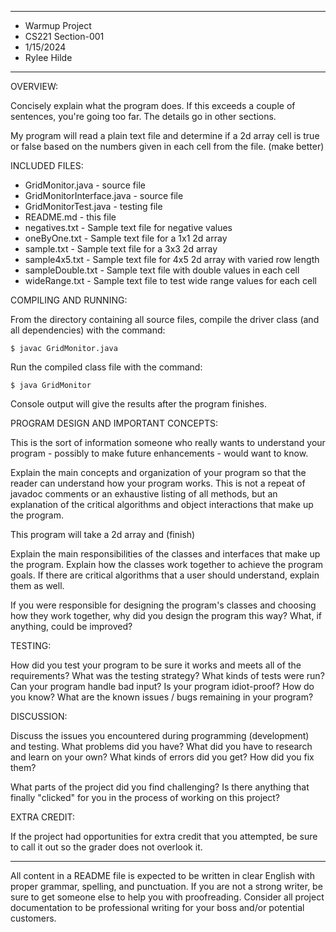 ****************
* Warmup Project
* CS221 Section-001
* 1/15/2024
* Rylee Hilde
**************** 

OVERVIEW:

 Concisely explain what the program does. If this exceeds a couple
 of sentences, you're going too far. The details go in other
 sections.

 My program will read a plain text file and determine if a 2d array cell is true or false based on the numbers given in each cell from the file. (make better)


INCLUDED FILES:
 * GridMonitor.java - source file
 * GridMonitorInterface.java - source file
 * GridMonitorTest.java - testing file
 * README.md - this file
 * negatives.txt - Sample text file for negative values
 * oneByOne.txt - Sample text file for a 1x1 2d array
 * sample.txt - Sample text file for a 3x3 2d array
 * sample4x5.txt - Sample text file for 4x5 2d array with varied row length
 * sampleDouble.txt - Sample text file with double values in each cell
 * wideRange.txt - Sample text file to test wide range values for each cell

COMPILING AND RUNNING:

 From the directory containing all source files, compile the
 driver class (and all dependencies) with the command:

 ```console
 $ javac GridMonitor.java
 ```

 Run the compiled class file with the command:

 ```console
 $ java GridMonitor
```
 Console output will give the results after the program finishes.


PROGRAM DESIGN AND IMPORTANT CONCEPTS:

 This is the sort of information someone who really wants to
 understand your program - possibly to make future enhancements -
 would want to know.

 Explain the main concepts and organization of your program so that
 the reader can understand how your program works. This is not a repeat
 of javadoc comments or an exhaustive listing of all methods, but an
 explanation of the critical algorithms and object interactions that make
 up the program.

 This program will take a 2d array and (finish)

 Explain the main responsibilities of the classes and interfaces that make
 up the program. Explain how the classes work together to achieve the program
 goals. If there are critical algorithms that a user should understand, 
 explain them as well.
 
 If you were responsible for designing the program's classes and choosing
 how they work together, why did you design the program this way? What, if 
 anything, could be improved? 


TESTING:

 How did you test your program to be sure it works and meets all of the
 requirements? What was the testing strategy? What kinds of tests were run?
 Can your program handle bad input? Is your program  idiot-proof? How do you 
 know? What are the known issues / bugs remaining in your program?


DISCUSSION:
 
 Discuss the issues you encountered during programming (development)
 and testing. What problems did you have? What did you have to research
 and learn on your own? What kinds of errors did you get? How did you 
 fix them?
 
 What parts of the project did you find challenging? Is there anything
 that finally "clicked" for you in the process of working on this project?
 
 
EXTRA CREDIT:

 If the project had opportunities for extra credit that you attempted,
 be sure to call it out so the grader does not overlook it.


----------------------------------------------------------------------------

All content in a README file is expected to be written in clear English with
proper grammar, spelling, and punctuation. If you are not a strong writer,
be sure to get someone else to help you with proofreading. Consider all project
documentation to be professional writing for your boss and/or potential
customers.